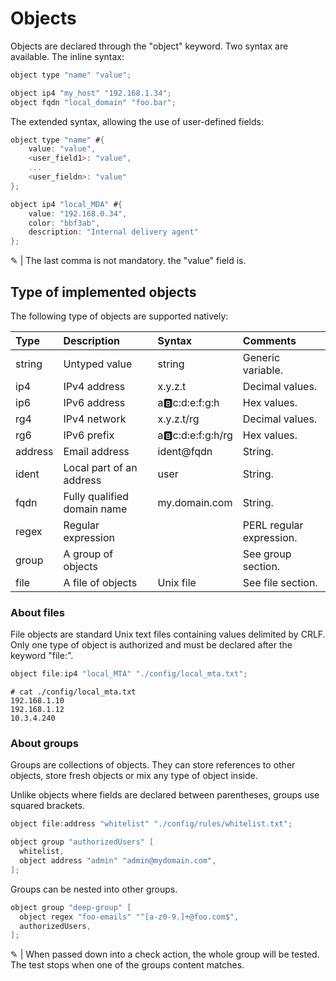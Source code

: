 # Objects

Objects are declared through the "object" keyword. Two syntax are available.
The inline syntax:

```c
object type "name" "value";
```

```c
object ip4 "my_host" "192.168.1.34";
object fqdn "local_domain" "foo.bar";
```

The extended syntax, allowing the use of user-defined fields:

```c
object type "name" #{
    value: "value",
    <user_field1>: "value",
    ...
    <user_fieldn>: "value"
};
```

```c
object ip4 "local_MDA" #{
    value: "192.168.0.34",
    color: "bbf3ab",
    description: "Internal delivery agent"
};
```

&#9998; | The last comma is not mandatory. the "value" field is.

## Type of implemented objects

The following type of objects are supported natively:

| Type | Description | Syntax | Comments
| :--- | :--- | :--- | :---
| string | Untyped value | string | Generic variable.
| ip4 | IPv4 address | x.y.z.t | Decimal values.
| ip6 | IPv6 address | a:b:c:d:e:f:g:h | Hex values.
| rg4 | IPv4 network | x.y.z.t/rg | Decimal values.
| rg6 | IPv6 prefix | a:b:c:d:e:f:g:h/rg | Hex values.
| address | Email address | ident@fqdn | String.
| ident | Local part of an address | user | String.
| fqdn | Fully qualified domain name | my&#46;domain&#46;com | String.
| regex | Regular expression | | PERL regular expression.
| group | A group of objects | | See group section.
| file | A file of objects | Unix file | See file section.

### About files

File objects are standard Unix text files containing values delimited by CRLF.
Only one type of object is authorized and must be declared after the keyword "file:".

```c
object file:ip4 "local_MTA" "./config/local_mta.txt";
```

```shell
# cat ./config/local_mta.txt
192.168.1.10
192.168.1.12
10.3.4.240
```

### About groups

Groups are collections of objects. They can store references to other objects, store fresh objects or mix any type of object inside.

Unlike objects where fields are declared between parentheses, groups use squared brackets.

```c
object file:address "whitelist" "./config/rules/whitelist.txt";

object group "authorizedUsers" [
  whitelist,
  object address "admin" "admin@mydomain.com",
];
```

Groups can be nested into other groups.

```c
object group "deep-group" [
  object regex "foo-emails" "^[a-z0-9.]+@foo.com$",
  authorizedUsers,
];
```

&#9998; | When passed down into a check action, the whole group will be tested. The test stops when one of the groups content matches.
